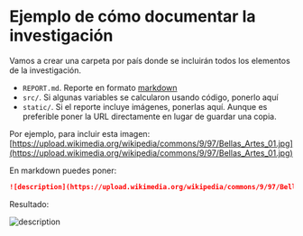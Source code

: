 # Ejemplo de cómo documentar la investigación

Vamos a crear una carpeta por país donde se incluirán todos los elementos de la investigación.

* `REPORT.md`. Reporte en formato [markdown](https://www.markdownguide.org/basic-syntax/)
* `src/`. Si algunas variables se calcularon usando código, ponerlo aquí
* `static/`. Si el reporte incluye imágenes, ponerlas aquí. Aunque es preferible poner la URL directamente en lugar de guardar una copia.

Por ejemplo, para incluir esta imagen: [https://upload.wikimedia.org/wikipedia/commons/9/97/Bellas_Artes_01.jpg](https://upload.wikimedia.org/wikipedia/commons/9/97/Bellas_Artes_01.jpg)

En markdown puedes poner:

```md
![description](https://upload.wikimedia.org/wikipedia/commons/9/97/Bellas_Artes_01.jpg)
```


Resultado:

![description](https://upload.wikimedia.org/wikipedia/commons/9/97/Bellas_Artes_01.jpg)


